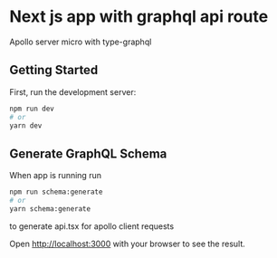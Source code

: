 # Next js app with graphql api route

Apollo server micro with type-graphql

## Getting Started

First, run the development server:

```bash
npm run dev
# or
yarn dev
```

## Generate GraphQL Schema

When app is running run

```bash
npm run schema:generate
# or
yarn schema:generate
```

to generate api.tsx for apollo client requests

Open [http://localhost:3000](http://localhost:3000) with your browser to see the result.
